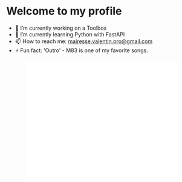 # Welcome to my profile

- 🔭 I’m currently working on a Toolbox 
- 🌱 I’m currently learning Python with FastAPI
- 📫 How to reach me: mairesse.valentin.pro@gmail.com
- ⚡ Fun fact: 'Outro' - M83 is one of my favorite songs.

<p align="center"><img src="/github-metrics.svg" alt="Metrics" width="400"></p>
